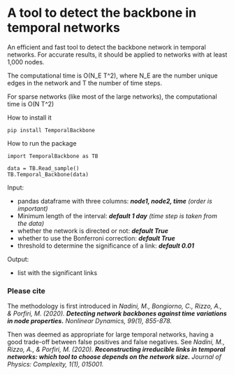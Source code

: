 # A tool to detect the backbone in temporal networks

An efficient and fast tool to detect the backbone network in temporal networks. For accurate results, it should be applied to networks with at least 1,000 nodes.

The computational time is O(N_E T^2), where N_E are the number unique edges in the network and T the number of time steps. 

For sparse networks (like most of the large networks), the computational time is O(N T^2)


How to install it 

```
pip install TemporalBackbone
```

How to run the package

```
import TemporalBackbone as TB

data = TB.Read_sample()
TB.Temporal_Backbone(data)
```

    
Input: 
- pandas dataframe with three columns: ***node1, node2, time*** *(order is important)*
- Minimum length of the interval: ***default 1 day** (time step is taken from the data)*
- whether the network is directed or not: ***default True***
- whether to use the Bonferroni correction: ***default True***
- threshold to determine the significance of a link: ***default 0.01***
    
Output:
- list with the significant links    




### Please cite

The methodology is first introduced in 
*Nadini, M., Bongiorno, C., Rizzo, A., & Porfiri, M. (2020). **Detecting network backbones against time variations in node properties.** Nonlinear Dynamics, 99(1), 855-878.*
    
Then was deemed as appropriate for large temporal networks, having a good trade-off between false positives and false negatives. See
*Nadini, M., Rizzo, A., & Porfiri, M. (2020). **Reconstructing irreducible links in temporal networks: which tool to choose depends on the network size.** Journal of Physics: Complexity, 1(1), 015001.*
    
